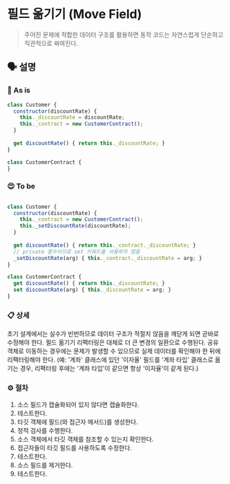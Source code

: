 # 필드 옮기기 (Move Field)

> 주어진 문제에 적합한 데이터 구조를 활용하면 동작 코드는 자연스럽게 단순하고 직관적으로 짜여진다.

## 🗣 설명

### 🧐 As is

```js
class Customer {
  constructor(discountRate) {
    this._discountRate = discountRate;
    this._contract = new CustomerContract();
  }
  
  get discountRate() { return this._discountRate; }
}

class CustomerContract {
}
```

### 😍 To be

```js

class Customer {
  constructor(discountRate) {
    this._contract = new CustomerContract();
    this._setDiscountRate(discountRate);
  }
  
  get discountRate() { return this._contract._discountRate; }
  // private 함수이므로 set 키워드를 사용하지 않음
  _setDiscountRate(arg) { this._contract._discountRate = arg; }
}

class CustomerContract {
  get discountRate() { return this._discountRate; }
  set discountRate(arg) { this._discountRate = arg; }
}
```

### 📋 상세

초기 설계에서는 실수가 빈번하므로 데이터 구조가 적절치 않음을 깨닫게 되면 곧바로 수정해야 한다. 필드 옮기기 리팩터링은 대체로 더 큰 변경의 일환으로 수행된다. 공유 객체로 이동하는 경우에는 문제가 발생할 수 있으므로 실제 데이터를 확인해야 한 뒤에 리팩터링해야 한다. (예: '계좌' 클래스에 있던 '이자율' 필드를 '계좌 타입' 클래스로 옮기는 경우, 리팩터링 후에는 '계좌 타입'이 같으면 항상 '이자율'이 같게 된다.)

### ⚙️ 절차

1. 소스 필드가 캡슐화되어 있지 않다면 캡슐화한다.
2. 테스트한다.
3. 타깃 객체에 필드(와 접근자 메서드)를 생성한다.
4. 정적 검사를 수행한다.
5. 소스 객체에서 타깃 객체를 참조할 수 있는지 확인한다.
6. 접근자들이 타깃 필드를 사용하도록 수정한다.
7. 테스트한다.
8. 소스 필드를 제거한다.
9. 테스트한다.
